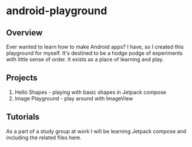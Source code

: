 # android-playground

## Overview

Ever wanted to learn how to make Android apps? I have, so I created this playground for myself. It's destined to be a hodge podge of experiments with little sense of order. It exists as a place of learning and play.

## Projects

1. Hello Shapes - playing with basic shapes in Jetpack compose
2. Image Playground - play around with ImageView

## Tutorials

As a part of a study group at work I will be learning Jetpack compose and including the related files here.
